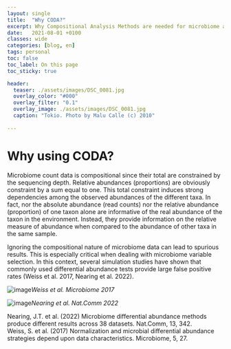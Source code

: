 ```yaml
---
layout: single
title:  "Why CODA?"
excerpt: Why Compositional Analysis Methods are needed for microbiome analysis?
date:   2021-08-01 +0100
classes: wide
categories: [blog, en]
tags: personal
toc: false
toc_label: On this page
toc_sticky: true

header:
  teaser: ./assets/images/DSC_0081.jpg
  overlay_color: "#000"
  overlay_filter: "0.1"
  overlay_image: ./assets/images/DSC_0081.jpg
  caption: "Tokio. Photo by Malu Calle (c) 2010"
  
---
```


# Why using CODA?

Microbiome count data is compositional since their total are constrained by the sequencing depth. Relative abundances (proportions) are obviously constraint by a sum equal to one. This total constraint induces strong dependencies among the observed abundances of the different taxa. In fact, nor the absolute abundance (read counts) nor the relative abundance (proportion) of one taxon alone are informative of the real abundance of the taxon in the environment. Instead, they provide information on the relative measure of abundance when compared to the abundance of other taxa in the same sample.

Ignoring the compositional nature of microbiome data can lead to spurious results. This is especially critical when dealing with microbiome variable selection. In this context, several simulation studies have shown that commonly used differential abundance tests provide large false positive rates (Weiss et al. 2017, Nearing et al. 2022).   

![image](https://user-images.githubusercontent.com/79748335/172193155-5130e11c-bbf0-4c76-82aa-39f5efa13671.png=600x200)*Weiss et al. Microbiome 2017*

![image](https://user-images.githubusercontent.com/79748335/172193201-94e46355-324a-4122-8593-2e4229afa373.png=600x200)*Nearing et al. Nat.Comm 2022*


Nearing, J.T. et al. (2022) Microbiome differential abundance methods produce different results across 38 datasets. Nat.Comm, 13, 342.  
Weiss, S. et al. (2017) Normalization and microbial differential abundance strategies depend upon data characteristics. Microbiome, 5, 27.
